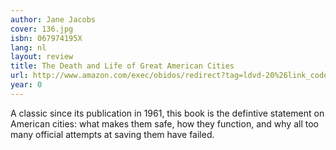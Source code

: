 ```yaml
---
author: Jane Jacobs
cover: 136.jpg
isbn: 067974195X
lang: nl
layout: review
title: The Death and Life of Great American Cities
url: http://www.amazon.com/exec/obidos/redirect?tag=ldvd-20%26link_code=xm2%26camp=2025%26creative=165953%26path=http://www.amazon.com/gp/redirect.html%253fASIN=067974195X%2526tag=ldvd-20%2526lcode=xm2%2526cID=2025%2526ccmID=165953%2526location=/o/ASIN/067974195X%25253FSubscriptionId=0VJDVJ14KM0P0VXDCQ82
year: 0
---
```

A classic since its publication in 1961, this book is the defintive statement on American cities: what makes them safe, how they function, and why all too many official attempts at saving them have failed.
